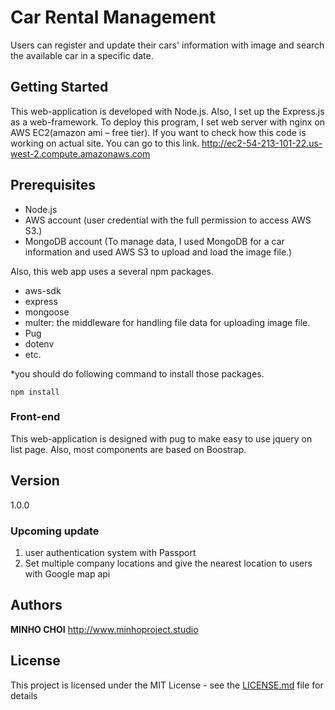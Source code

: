 # Car Rental Management
Users can register and update their cars' information with image and search the available car in a specific date.

## Getting Started
This web-application is developed with Node.js. Also, I set up the Express.js as a web-framework. 
To deploy this program, I set web server with nginx on AWS EC2(amazon ami – free tier). 
If you want to check how this code is working on actual site. You can go to this link.
http://ec2-54-213-101-22.us-west-2.compute.amazonaws.com

## Prerequisites
-	Node.js
-	AWS account (user credential with the full permission to access AWS S3.)
-	MongoDB account (To manage data, I used MongoDB for a car information and used AWS S3 to upload and load the image file.)

Also, this web app uses a several npm packages.
-	aws-sdk
-	express
-	mongoose
-	multer: the middleware for handling file data for uploading image file.
-	Pug
-	dotenv
-	etc.

*you should do following command to install those packages.
```
npm install
```


### Front-end
This web-application is designed with pug to make easy to use jquery on list page.
Also, most components are based on Boostrap.

## Version
1.0.0

### Upcoming update
1.	user authentication system with Passport
2.	Set multiple company locations and give the nearest location to users with Google map api

## Authors
**MINHO CHOI** http://www.minhoproject.studio

## License
This project is licensed under the MIT License - see the [LICENSE.md](LICENSE.md) file for details

